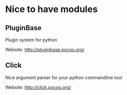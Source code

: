 # Nice to have modules

## PluginBase
Plugin system for python

Website: http://pluginbase.pocoo.org/


## Click
Nice argument parser for your python commandline tool

Website: http://click.pocoo.org/

